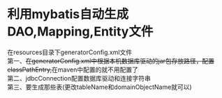 利用mybatis自动生成DAO,Mapping,Entity文件
===
在resources目录下generatorConfig.xml文件<br/>
第一、~~在generatorConfig.xml中根据本机数据库驱动的jar包存放路径，配置classPathEntry,~~在maven中配置的就不用配置了<br/>
第二、jdbcConnection配置数据库驱动和连接字符串<br/>
第三、要生成那些表(更改tableName和domainObjectName就可以)<br/>